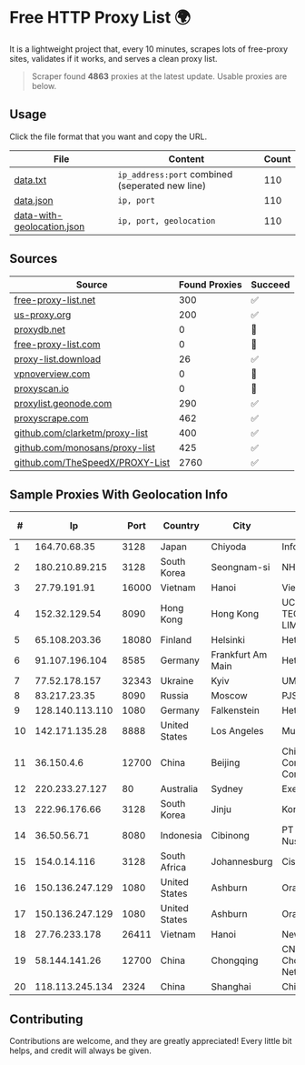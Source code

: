 
# Free HTTP Proxy List 🌍

It is a lightweight project that, every 10 minutes, scrapes lots of free-proxy sites, validates if it works, and serves a clean proxy list.


> Scraper found **4863** proxies at the latest update. Usable proxies are below.

## Usage

Click the file format that you want and copy the URL.


|File|Content|Count|
|----|-------|-----|
|[data.txt](https://raw.githubusercontent.com/themiralay/Proxy-List-World/master/data.txt)|`ip_address:port` combined (seperated new line)|110|
|[data.json](https://raw.githubusercontent.com/themiralay/Proxy-List-World/master/data.json)|`ip, port`|110|
|[data-with-geolocation.json](https://raw.githubusercontent.com/themiralay/Proxy-List-World/master/data-with-geolocation.json)|`ip, port, geolocation`|110|

## Sources

|Source|Found Proxies|Succeed|
|------|-------------|-------|
|[free-proxy-list.net](https://free-proxy-list.net)|300|✅|
|[us-proxy.org](https://www.us-proxy.org)|200|✅|
|[proxydb.net](http://proxydb.net)|0|🚫|
|[free-proxy-list.com](https://free-proxy-list.com/?page=&port=&type%5B%5D=http&type%5B%5D=https&up_time=0&search=Search)|0|🚫|
|[proxy-list.download](https://www.proxy-list.download/HTTP)|26|✅|
|[vpnoverview.com](https://vpnoverview.com/privacy/anonymous-browsing/free-proxy-servers)|0|🚫|
|[proxyscan.io](https://www.proxyscan.io)|0|🚫|
|[proxylist.geonode.com](https://proxylist.geonode.com/api/proxy-list?limit=300&page=1&sort_by=lastChecked&sort_type=desc&protocols=http,https)|290|✅|
|[proxyscrape.com](https://api.proxyscrape.com/v2/?request=displayproxies&protocol=http&timeout=10000&country=all&ssl=all&anonymity=all)|462|✅|
|[github.com/clarketm/proxy-list](https://raw.githubusercontent.com/clarketm/proxy-list/master/proxy-list-raw.txt)|400|✅|
|[github.com/monosans/proxy-list](https://raw.githubusercontent.com/monosans/proxy-list/main/proxies/http.txt)|425|✅|
|[github.com/TheSpeedX/PROXY-List](https://raw.githubusercontent.com/TheSpeedX/PROXY-List/master/http.txt)|2760|✅|


## Sample Proxies With Geolocation Info

|#|Ip|Port|Country|City|Internet Service Provider|
|-|--|----|-------|----|-------------------------|
|1|164.70.68.35|3128|Japan|Chiyoda|InfoSphere|
|2|180.210.89.215|3128|South Korea|Seongnam-si|NHNCLOUD|
|3|27.79.191.91|16000|Vietnam|Hanoi|Viettel Corporation|
|4|152.32.129.54|8090|Hong Kong|Hong Kong|UCLOUD INFORMATION TECHNOLOGY (HK) LIMITED|
|5|65.108.203.36|18080|Finland|Helsinki|Hetzner Online GmbH|
|6|91.107.196.104|8585|Germany|Frankfurt Am Main|Hetzner Online AG|
|7|77.52.178.157|32343|Ukraine|Kyiv|UMC|
|8|83.217.23.35|8090|Russia|Moscow|PJSC Rostelecom|
|9|128.140.113.110|1080|Germany|Falkenstein|Hetzner Online GmbH|
|10|142.171.135.28|8888|United States|Los Angeles|Multacom Corporation|
|11|36.150.4.6|12700|China|Beijing|China Mobile Communications Corporation|
|12|220.233.27.127|80|Australia|Sydney|Exetel Pty Ltd|
|13|222.96.176.66|3128|South Korea|Jinju|Korea Telecom|
|14|36.50.56.71|8080|Indonesia|Cibinong|PT Andromega Data Nusantara|
|15|154.0.14.116|3128|South Africa|Johannesburg|Cisp IP3|
|16|150.136.247.129|1080|United States|Ashburn|Oracle Corporation|
|17|150.136.247.129|1080|United States|Ashburn|Oracle Corporation|
|18|27.76.233.178|26411|Vietnam|Hanoi|Newass2011xDSLHCMC|
|19|58.144.141.26|12700|China|Chongqing|CNC Group CHINA169 Chongqing Province Network|
|20|118.113.245.134|2324|China|Shanghai|Chinanet|



## Contributing

Contributions are welcome, and they are greatly appreciated! Every
little bit helps, and credit will always be given.

